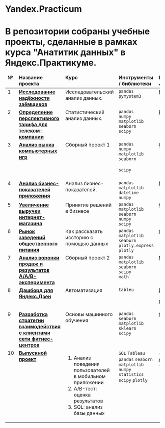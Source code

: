 # Yandex.Practicum

# В репозитории собраны учебные проекты, сделанные в рамках курса "Анатитик данных" в Яндекс.Практикуме.


<table>
 <thead valign="top">
    <tr>
       <td><b>№</b></td>
       <td><b>Название проекта</b></td>
       <td><b>Курс</b></td> 
       <td><b>Инструменты / библиотеки</b></td>
       <td><b>Посмотреть на <br>Jupyter nbviewer</b></td>
   </tr> 
</thead>
<tbody  valign="top">
    <tr>
       <td>1</td>
       <td>
          <b>
             <a href="https://github.com/AntonMakk/Yandex.Practicum/tree/main/1.Borrower%20reliability%20study">
             Исследование надёжности заёмщиков</a>
          </b>
     </td>
     <td>
        Исследовательский анализ данных.
    </td>
    <td>
        <code>pandas</code><br/>
        <code>pymystem3</code><br/>
    </td>
    <td>
     <a href='https://nbviewer.org/github/AntonMakk/Yandex.Practicum/blob/890f706f9c198eb6e17e3179f0122c8e7e899831/1.Borrower%20reliability%20study/Borrower_reliability_study.ipynb'>Borrower_reliability_study</a>
    </td>
</tr>
<tr>
   <td>2</td>  
   <td>
      <b>
         <a href="https://github.com/AntonMakk/Yandex.Practicum/tree/main/2.Prospective_tariff_telecom_company">
         Определение перспективного тарифа для телеком-компании</a>
     </b>
 </td>
 <td>
    Статистический анализ данных.
</td>
<td>
    <code>pandas</code><br>
    <code>numpy</code><br>
    <code>matplotlib</code><br>
    <code>seaborn</code><br>
    <code>scipy</code><br> 
</td>
     <td>
     <a href='https://nbviewer.org/github/AntonMakk/Yandex.Practicum/blob/ba47a5fd967ba7b7c71cf560ee1c77fa8096dd90/2.Prospective_tariff_telecom_company/Prospective_tariff_telecom_company.ipynb'>Prospective_tariff_telecom_company</a>
    </td>
</tr>
<tr>
   <td>3</td>
   <td>
      <b>
         <a href="https://github.com/AntonMakk/Yandex.Practicum/tree/main/3.Computer_games_market_research">
         Анализ рынка компьютерных игр</a>
     </b>
 </td>
 <td>
    Сборный проект 1
</td>
<td>
        <code>pandas</code><br>
        <code>numpy</code><br>
        <code>matplotlib</code><br>
        <code>seaborn</code><br><br>
        <code>scipy</code><br><br>
</td>
     <td>
     <a href='https://nbviewer.org/github/AntonMakk/Yandex.Practicum/blob/a89fd9bf4313d1d09426f89f6fcd1a47d18cf2cb/3.Computer_games_market_research/Computer_games_market_research.ipynb'>Computer_games_market_research</a>
    </td>
</tr>
<tr>
   <td>4</td>
   <td>
      <b>
         <a href="https://github.com/AntonMakk/Yandex.Practicum/tree/main/4.Mobile_app_business_metrics_analysis">
         Анализ бизнес-показателей приложения</a>
     </b>
 </td>
 <td>
    Анализ бизнес-показателей.
</td>
<td>
        <code>pandas</code><br>
        <code>matplotlib</code><br>
        <code>datetime</code><br>
        <code>numpy</code>
</td>
     <td>
     <a href='https://nbviewer.org/github/AntonMakk/Yandex.Practicum/blob/a89fd9bf4313d1d09426f89f6fcd1a47d18cf2cb/4.Mobile_app_business_metrics_analysis/Mobile_app_business_metrics_analysis.ipynb'>Mobile_app_business_metrics_analysis</a>
    </td>
</tr>
</tr>
<tr>
   <td>5</td>
   <td>
      <b>
         <a href="https://github.com/AntonMakk/Yandex.Practicum/tree/main/5.Online_store_revenue">
         Увеличение выручки интернет-магазина</a>
     </b>
 </td>
 <td>
    Принятие решений в бизнесе
</td>
<td>
        <code>pandas</code><br>
        <code>matplotlib</code><br>
        <code>seaborn</code><br>
        <code>numpy</code><br>
        <code>scipy</code>
</td>
     <td>
     <a href='https://nbviewer.org/github/AntonMakk/Yandex.Practicum/blob/0aa8602f0ec88d12db406beb20737be1f45e9a72/5.Online_store_revenue/Online_store_revenue.ipynb'>Online_store_revenue</a>
    </td>
</tr>
<tr>
   <td>6</td>
   <td>
      <b>
         <a href="https://github.com/AntonMakk/Yandex.Practicum/tree/main/6.Catering_market">
         Рынок заведений общественного питания</a>
     </b>
 </td>
 <td>
    Как рассказать иссторию с помощью данных
</td>
<td>
        <code>pandas</code><br>
        <code>matplotlib</code><br>
        <code>seaborn</code><br>
        <code>plotly.express</code><br>
        <code>plotly</code>
</td>
     <td>
     <a href='https://nbviewer.org/github/AntonMakk/Yandex.Practicum/blob/79267688ca678c2dc415d07b8a79ea5765d5f796/6.Catering_market/Catering_market.ipynb'>Catering_market</a>
    </td>
</tr>
<tr>
   <td>7</td>
   <td>
      <b>
         <a href="https://github.com/AntonMakk/Yandex.Practicum/tree/main/7.Mobile_app_AAB-test">
         Анализ воронки продаж и результатов A/A/B-эксперимента</a>
     </b>
 </td>
 <td>
    Сборный проект 2
</td>
<td>
        <code>pandas</code><br>
        <code>matplotlib</code><br>
        <code>seaborn</code><br>
        <code>scipy</code><br>
        <code>math</code>
</td>
     <td>
     <a href='https://nbviewer.org/github/AntonMakk/Yandex.Practicum/blob/8eaf0cb0a48531c8cad3da1d66c81de3e8ea73c1/7.Mobile_app_AAB-test/Mobile_app_A-A-B-test.ipynb'>Mobile_app_AAB-test</a>
    </td>
</tr>
<tr>
   <td>8</td>
   <td>
      <b>
         <a href="https://github.com/AntonMakk/Yandex.Practicum/tree/main/8.Dashboarding">
         Дашборд для Яндекс.Дзен
     </b>
 </td>
 <td>
    Автоматизация
</td>
<td>
        <code>tableu</code>
</td>
     <td>
     <a href='https://nbviewer.org/github/AntonMakk/Yandex.Practicum/blob/738d2fdc7edabf77c47e0c88ebea9cce020cfcb7/8.Dashboarding/Dashboard.ipynb'>Dashboarding</a>

<a href = 'https://public.tableau.com/app/profile/anton1119/viz/UserinteractionwithYandex_Zen/Yandex_Zen' target="_blank">Ссылка на Дашборд</a>
    </td>
</tr>
<tr>
   <td>9</td>
   <td>
      <b>
         <a href="https://github.com/AntonMakk/Yandex.Practicum/tree/main/9.Customer_churn_forecast">
         Разработка стратегии взаимодействия с клиентами сети фитнес-центров</a>
     </b>
 </td>
 <td>
    Основы машинного обучения
</td>
<td>
        <code>pandas</code><br>
        <code>seaborn</code><br>
        <code>matplotlib</code><br>
        <code>sklearn</code><br>
        <code>scipy</code>
</td>
     <td>
     <a href='https://nbviewer.org/github/AntonMakk/Yandex.Practicum/blob/1b54e72e3b4bf0155c747e4cd49c095f8b3f004d/9.Customer_churn_forecast/Customer_churn_forecast.ipynb'>Customer_churn_forecast</a>
    </td>
</tr>
<tr>
   <td>10</td>
   <td>
      <b>
         <a href="https://github.com/AntonMakk/Yandex.Practicum/tree/main/10.Graduation_project">
         Выпускной проект</a>
     </b>
 </td>
 <td>
  <ol>
   <li>Анализ поведения пользователей в мобильном приложении</li>
   <li>A/B-тест: оценка результатов</li>
   <li>SQL: анализ базы данных</li>
  </ol>
</td>
<td>
        <code>SQL</code>
        <code>Tableau</code>
        <code>pandas</code>
        <code>seaborn</code>
        <code>matplotlib</code>
        <code>numpy</code>
        <code>statistics</code>
        <code>scipy</code>
        <code>plotly</code>
</td>
     <td>
- <a href='https://nbviewer.org/github/AntonMakk/Yandex.Practicum/blob/3977c8b2dd50bf7e13af88e1d3b28a4dc39bad84/10.Graduation_project/Analyzing_user_behavior_mobile_app.ipynb'>Analyzing_user_behavior_mobile_app</a>
- <a href='https://nbviewer.org/github/AntonMakk/Yandex.Practicum/blob/3977c8b2dd50bf7e13af88e1d3b28a4dc39bad84/10.Graduation_project/A%3AB-testing.ipynb'>A/B-testing</a>
- <a href='https://nbviewer.org/github/AntonMakk/Yandex.Practicum/blob/3977c8b2dd50bf7e13af88e1d3b28a4dc39bad84/10.Graduation_project/SQL.ipynb'>SQL</a>
    </td>
</tr>
</tbody>
</table>
